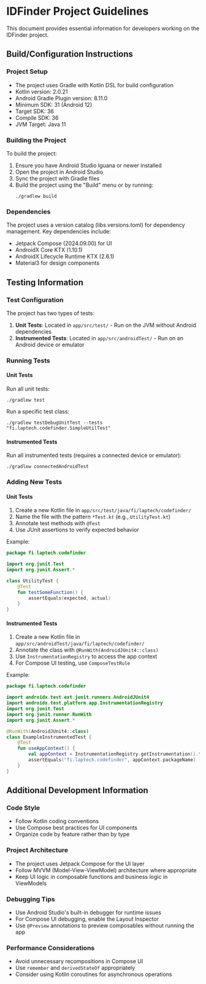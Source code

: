 # IDFinder Project Guidelines

This document provides essential information for developers working on the IDFinder project.

## Build/Configuration Instructions

### Project Setup
- The project uses Gradle with Kotlin DSL for build configuration
- Kotlin version: 2.0.21
- Android Gradle Plugin version: 8.11.0
- Minimum SDK: 31 (Android 12)
- Target SDK: 36
- Compile SDK: 36
- JVM Target: Java 11

### Building the Project
To build the project:
1. Ensure you have Android Studio Iguana or newer installed
2. Open the project in Android Studio
3. Sync the project with Gradle files
4. Build the project using the "Build" menu or by running:
   ```
   ./gradlew build
   ```

### Dependencies
The project uses a version catalog (libs.versions.toml) for dependency management. Key dependencies include:
- Jetpack Compose (2024.09.00) for UI
- AndroidX Core KTX (1.10.1)
- AndroidX Lifecycle Runtime KTX (2.6.1)
- Material3 for design components

## Testing Information

### Test Configuration
The project has two types of tests:
1. **Unit Tests**: Located in `app/src/test/` - Run on the JVM without Android dependencies
2. **Instrumented Tests**: Located in `app/src/androidTest/` - Run on an Android device or emulator

### Running Tests

#### Unit Tests
Run all unit tests:
```
./gradlew test
```

Run a specific test class:
```
./gradlew testDebugUnitTest --tests "fi.laptech.codefinder.SimpleUtilTest"
```

#### Instrumented Tests
Run all instrumented tests (requires a connected device or emulator):
```
./gradlew connectedAndroidTest
```

### Adding New Tests

#### Unit Tests
1. Create a new Kotlin file in `app/src/test/java/fi/laptech/codefinder/`
2. Name the file with the pattern `*Test.kt` (e.g., `UtilityTest.kt`)
3. Annotate test methods with `@Test`
4. Use JUnit assertions to verify expected behavior

Example:
```kotlin
package fi.laptech.codefinder

import org.junit.Test
import org.junit.Assert.*

class UtilityTest {
    @Test
    fun testSomeFunction() {
        assertEquals(expected, actual)
    }
}
```

#### Instrumented Tests
1. Create a new Kotlin file in `app/src/androidTest/java/fi/laptech/codefinder/`
2. Annotate the class with `@RunWith(AndroidJUnit4::class)`
3. Use `InstrumentationRegistry` to access the app context
4. For Compose UI testing, use `ComposeTestRule`

Example:
```kotlin
package fi.laptech.codefinder

import androidx.test.ext.junit.runners.AndroidJUnit4
import androidx.test.platform.app.InstrumentationRegistry
import org.junit.Test
import org.junit.runner.RunWith
import org.junit.Assert.*

@RunWith(AndroidJUnit4::class)
class ExampleInstrumentedTest {
    @Test
    fun useAppContext() {
        val appContext = InstrumentationRegistry.getInstrumentation().targetContext
        assertEquals("fi.laptech.codefinder", appContext.packageName)
    }
}
```

## Additional Development Information

### Code Style
- Follow Kotlin coding conventions
- Use Compose best practices for UI components
- Organize code by feature rather than by type

### Project Architecture
- The project uses Jetpack Compose for the UI layer
- Follow MVVM (Model-View-ViewModel) architecture where appropriate
- Keep UI logic in composable functions and business logic in ViewModels

### Debugging Tips
- Use Android Studio's built-in debugger for runtime issues
- For Compose UI debugging, enable the Layout Inspector
- Use `@Preview` annotations to preview composables without running the app

### Performance Considerations
- Avoid unnecessary recompositions in Compose UI
- Use `remember` and `derivedStateOf` appropriately
- Consider using Kotlin coroutines for asynchronous operations